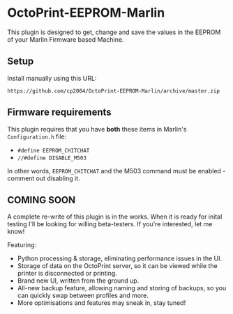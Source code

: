 # OctoPrint-EEPROM-Marlin

This plugin is designed to get, change and save the values in the EEPROM of your Marlin Firmware based Machine.

## Setup

Install manually using this URL:

    https://github.com/cp2004/OctoPrint-EEPROM-Marlin/archive/master.zip



## Firmware requirements

This plugin requires that you have **both** these items in Marlin's `Configuration.h` file:

* `#define EEPROM_CHITCHAT`
* `//#define DISABLE_M503`

In other words, `EEPROM_CHITCHAT` and the M503 command must be enabled - comment out disabling it.


## COMING SOON

A complete re-write of this plugin is in the works. When it is ready for inital testing I'll be looking for willing beta-testers. If you're interested, let me know!

Featuring:
* Python processing & storage, eliminating performance issues in the UI.
* Storage of data on the OctoPrint server, so it can be viewed while the printer is disconnected or printing.
* Brand new UI, written from the ground up.
* All-new backup feature, allowing naming and storing of backups, so you can quickly swap between profiles and more.
* More optimisations and features may sneak in, stay tuned!
